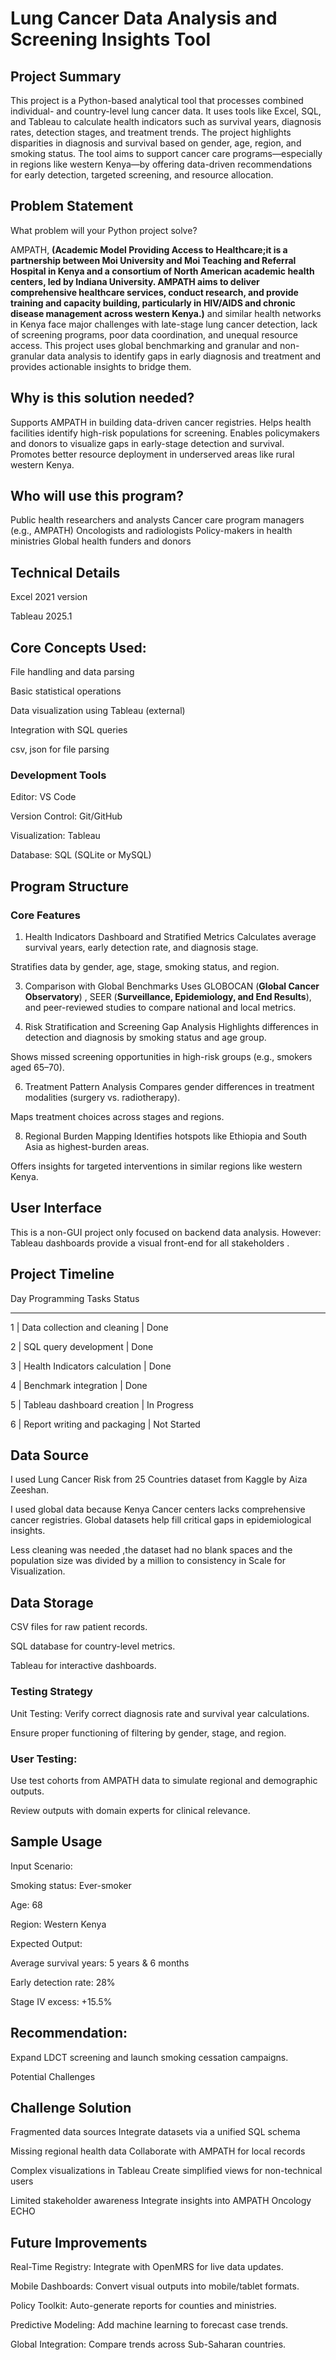 # Lung Cancer Data Analysis and Screening Insights Tool

## Project Summary
This project is a Python-based analytical tool that processes combined individual- and country-level lung cancer data. It uses tools like Excel, SQL, and Tableau to calculate health indicators such as survival years, diagnosis rates, detection stages, and treatment trends. The project highlights disparities in diagnosis and survival based on gender, age, region, and smoking status. The tool aims to support cancer care programs—especially in regions like western Kenya—by offering data-driven recommendations for early detection, targeted screening, and resource allocation.

## Problem Statement
What problem will your Python project solve?

AMPATH, **(Academic Model Providing Access to Healthcare;it is a partnership between Moi University and Moi Teaching and Referral Hospital in Kenya and a consortium of North American academic health centers, led by Indiana University. AMPATH aims to deliver comprehensive healthcare services, conduct research, and provide training and capacity building, particularly in HIV/AIDS and chronic disease management across western Kenya.)** and similar health networks in Kenya face major challenges with late-stage lung cancer detection, lack of screening programs, poor data coordination, and unequal resource access. This project uses global benchmarking and granular and non-granular data analysis to identify gaps in early diagnosis and treatment and provides actionable insights to bridge them.

## Why is this solution needed?
Supports AMPATH in building data-driven cancer registries.
Helps health facilities identify high-risk populations for screening.
Enables policymakers and donors to visualize gaps in early-stage detection and survival.
Promotes better resource deployment in underserved areas like rural western Kenya.

## Who will use this program?
Public health researchers and analysts
Cancer care program managers (e.g., AMPATH)
Oncologists and radiologists
Policy-makers in health ministries
Global health funders and donors

## Technical Details
Excel 2021 version

Tableau 2025.1

## Core Concepts Used:

File handling and data parsing

Basic statistical operations

Data visualization using Tableau (external)

Integration with SQL queries

csv, json for file parsing

### Development Tools
Editor: VS Code

Version Control: Git/GitHub

Visualization: Tableau

Database: SQL (SQLite or MySQL)

## Program Structure
### Core Features
1. Health Indicators Dashboard and Stratified Metrics
Calculates average survival years, early detection rate, and diagnosis stage.

Stratifies data by gender, age, stage, smoking status, and region.

3. Comparison with Global Benchmarks
Uses GLOBOCAN (**Global Cancer Observatory**) , SEER (**Surveillance, Epidemiology, and End Results**), and peer-reviewed studies to compare national and local metrics.

4. Risk Stratification and Screening Gap Analysis
Highlights differences in detection and diagnosis by smoking status and age group.

Shows missed screening opportunities in high-risk groups (e.g., smokers aged 65–70).

6. Treatment Pattern Analysis
Compares gender differences in treatment modalities (surgery vs. radiotherapy).

Maps treatment choices across stages and regions.

8. Regional Burden Mapping
Identifies hotspots like Ethiopia and South Asia as highest-burden areas.

Offers insights for targeted interventions in similar regions like western Kenya.

## User Interface
This is a non-GUI project only  focused on backend data analysis.
However:
Tableau dashboards provide a visual front-end for all stakeholders .
## Project Timeline
Day	Programming Tasks	Status
_________________________________________
1 |	Data collection and cleaning | Done

2 |	SQL query development |	Done

3 |	Health Indicators calculation |	Done

4	| Benchmark integration |	Done

5	| Tableau dashboard creation |	In Progress

6	| Report writing and packaging	| Not Started
## Data Source 
I used Lung Cancer Risk  from 25 Countries dataset from Kaggle by Aiza Zeeshan.

I used global data because  Kenya Cancer centers  lacks comprehensive cancer registries. Global datasets help fill critical gaps in epidemiological insights.

Less cleaning was needed ,the dataset had no blank spaces and the population size was divided by a million to consistency in Scale for Visualization.


## Data Storage
CSV files for raw patient records.

SQL database for country-level metrics.

Tableau for interactive dashboards.


### Testing Strategy
Unit Testing:
Verify correct diagnosis rate and survival year calculations.

Ensure proper functioning of filtering by gender, stage, and region.

### User Testing:
Use test cohorts from AMPATH data to simulate regional and demographic outputs.

Review outputs with domain experts for clinical relevance.

## Sample Usage
Input Scenario:

Smoking status: Ever-smoker

Age: 68

Region: Western Kenya

Expected Output:

Average survival years: 5 years & 6  months

Early detection rate: 28%

Stage IV excess: +15.5%

## Recommendation:
Expand LDCT screening and launch smoking cessation campaigns.

Potential Challenges

## Challenge	Solution
Fragmented data sources	Integrate datasets via a unified SQL schema

Missing regional health data	Collaborate with AMPATH for local records

Complex visualizations in Tableau	Create simplified views for non-technical users

Limited stakeholder awareness	Integrate insights into AMPATH Oncology ECHO

## Future Improvements
Real-Time Registry: Integrate with OpenMRS for live data updates.

Mobile Dashboards: Convert visual outputs into mobile/tablet formats.

Policy Toolkit: Auto-generate reports for counties and ministries.

Predictive Modeling: Add machine learning to forecast case trends.

Global Integration: Compare trends across Sub-Saharan countries.



